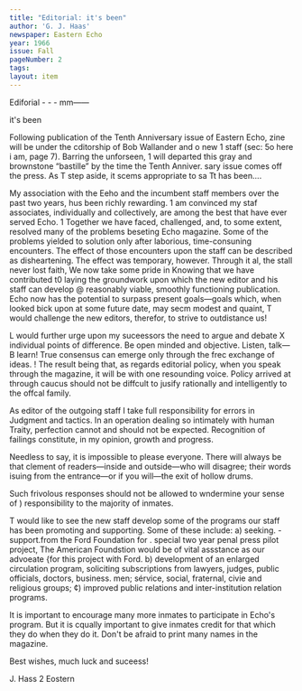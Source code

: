 ```yaml
---
title: "Editorial: it's been"
author: 'G. J. Haas'
newspaper: Eastern Echo
year: 1966
issue: Fall
pageNumber: 2
tags:
layout: item
---
```


Ediforial - - - mm——

it's been

Following publication of the Tenth Anniversary issue of Eastern Echo, zine will be under the cditorship of Bob Wallander and o new 1 staff (sec: 5o here i am, page 7). Barring the unforseen, 1 will departed this gray and brownstone “bastille” by the time the Tenth Anniver. sary issue comes off the press. As T step aside, it scems appropriate to sa Tt has been....

My association with the Eeho and the incumbent staff members over the past two years, hus been richly rewarding. 1 am convinced my staf associates, individually and collectively, are among the best that have ever served Echo. 1 Together we have faced, challenged, and, to some extent, resolved many of the problems beseting Echo magazine. Some of the problems yielded to solution only after laborious, time-consuning encounters. The effect of those encounters upon the staff can be described as disheartening. The effect was temporary, however. Through it al, the stall never lost faith, We now take some pride in Knowing that we have contributed t0 laying the groundwork upon which the new editor and his staff can develop @ reasonably viable, smoothly functioning publication. Echo now has the potential to surpass present goals—goals which, when looked bick upon at some future date, may secm modest and quaint, T would challenge the new editors, therefor, to strive to outdistance us!

L would further urge upon my suceessors the need to argue and debate X individual points of difference. Be open minded and objective. Listen, talk— B learn! True consensus can emerge only through the frec exchange of ideas. ! The result being that, as regards editorial policy, when you speak through the magazine, it will be with one resounding voice. Policy arrived at through caucus should not be diffcult to jusify rationally and intelligently to the offcal family.

As editor of the outgoing staff I take full responsibility for errors in Judgment and tactics. In an operation dealing so intimately with human Traity, perfection cannot and should not be expected. Recognition of failings constitute, in my opinion, growth and progress.

Needless to say, it is impossible to please everyone. There will always be that clement of readers—inside and outside—who will disagree; their words isuing from the entrance—or if you will—the exit of hollow drums.

Such frivolous responses should not be allowed to wndermine your sense of ) responsibility to the majority of inmates.

T would like to see the new staff develop some of the programs our staff has been promoting and supporting. Some of these include: a) seeking. - support.from the Ford Foundation for . special two year penal press pilot project, The American Foundstion would be of vital assstance as our advoeate {for this project with Ford. b) development of an enlarged circulation program, soliciting subscriptions from lawyers, judges, public officials, doctors, business. men; sérvice, social, fraternal, civie and religious groups; ¢) improved public relations and inter-institution relation programs.

It is important to encourage many more inmates to participate in Echo's program. But it is cqually important to give inmates credit for that which they do when they do it. Don't be afraid to print many names in the magazine.

Best wishes, much luck and suceess!

J. Hass 2 Eostern
